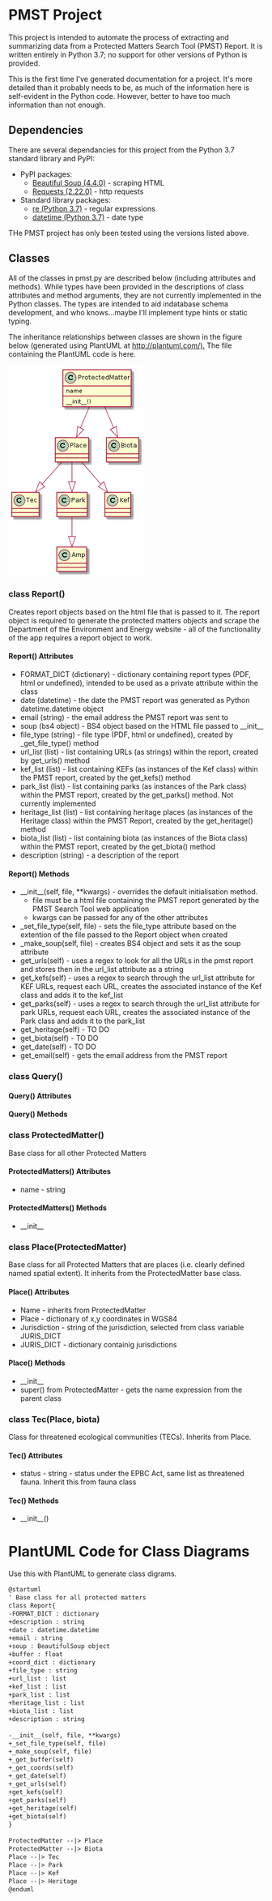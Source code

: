 
# PMST Project

This project is intended to automate the process of extracting and summarizing data from a Protected Matters Search Tool (PMST) Report. It is written entirely in Python 3.7; no support for other versions of Python is provided.

This is the first time I've generated documentation for a project. It's more detailed than it probably needs to be, as much of the information here is self-evident in the Python code. However, better to have too much information than not enough.

## Dependencies

There are several dependancies for this project from the Python 3.7 standard library and PyPI:

* PyPI packages:
  * [Beautiful Soup (4.4.0)](https://www.crummy.com/software/BeautifulSoup/bs4/doc/#) - scraping HTML
  * [Requests (2.22.0)](https://2.python-requests.org/en/master/) - http requests
* Standard library packages:
  * [re (Python 3.7)](https://docs.python.org/3/library/re.html) - regular expressions
  * [datetime (Python 3.7)](https://docs.python.org/3/library/datetime.html) - date type

THe PMST project has only been tested using the versions listed above.

## Classes

All of the classes in pmst.py are described below (including attributes and methods). While types have been provided in the descriptions of class attributes and method arguments, they are not currently implemented in the Python classes. The types are intended to aid indatabase schema development, and who knows...maybe I'll implement type hints or static typing.

The inheritance relationships between classes are shown in the figure below (generated using PlantUML at <http://plantuml.com/).> The file containing the PlantUML code is here.

![pmst_class_diagram](/static/pmst_class_diagram.png)

### class Report()

Creates report objects based on the html file that is passed to it. The report object is required to generate the protected matters objects and scrape the Department of the Environment and Energy website - all of the functionality of the app requires a report object to work.

#### Report() Attributes

* FORMAT_DICT (dictionary) - dictionary containing report types (PDF, html or undefined), intended to be used as a private attribute within the class
* date (datetime) - the date the PMST report was generated as Python datetime.datetime object
* email (string) - the email address the PMST report was sent to
* soup (bs4 object) - BS4 object based on the HTML file passed to \_\_init__
* file_type (string) - file type (PDF, html or undefined), created by \_get_file_type() method
* url_list (list) - list containing URLs (as strings) within the report, created by get_urls() method
* kef_list (list) - list containing KEFs (as instances of the Kef class) within the PMST report, created by the get_kefs() method
* park_list (list) - list containing parks (as instances of the Park class) within the PMST report, created by the get_parks() method. Not currently implemented
* heritage_list (list) - list containing heritage places (as instances of the Heritage class) within the PMST Report, created by the get_heritage() method
* biota_list (list) - list containing biota (as instances of the Biota class) within the PMST report, created by the get_biota() method
* description (string) - a description of the report

#### Report() Methods

* \_\_init__(self, file, **kwargs) - overrides the default initialisation method.
  * file must be a html file containing the PMST report generated by the PMST Search Tool web application
  * kwargs can be passed for any of the other attributes
* \_set_file_type(self, file) - sets the file_type attribute based on the extention of the file passed to the Report object when created
* \_make_soup(self, file) - creates BS4 object and sets it as the soup attribute
* get_urls(self) - uses a regex to look for all the URLs in the pmst report and stores then in the url_list attribute as a string
* get_kefs(self) - uses a regex to search through the url_list attribute for KEF URLs, request each URL, creates the associated instance of the Kef class and adds it to the kef_list
* get_parks(self) - uses a regex to search through the url_list attribute for park URLs, request each URL, creates the associated instance of the Park class and adds it to the park_list
* get_heritage(self) - TO DO
* get_biota(self) - TO DO
* get_date(self) - TO DO
* get_email(self) - gets the email address from the PMST report

### class Query()

#### Query() Attributes

#### Query() Methods

### class ProtectedMatter()

Base class for all other Protected Matters

#### ProtectedMatters() Attributes

* name - string

#### ProtectedMatters() Methods

* \_\_init__

### class Place(ProtectedMatter)

Base class for all Protected Matters that are places (i.e. clearly defined named spatial extent). It inherits from the ProtectedMatter base class.

#### Place() Attributes

* Name - inherits from ProtectedMatter
* Place - dictionary of x,y coordinates in WGS84
* Jurisdiction - string of the jurisdiction, selected from class variable JURIS_DICT
* JURIS_DICT - dictionary containig jurisdictions

#### Place() Methods

* \_\_init__
* super() from ProtectedMatter - gets the name expression from the parent class

### class Tec(Place, biota)

Class for threatened ecological communities (TECs). Inherits from Place.

#### Tec() Attributes

* status - string - status under the EPBC Act, same list as threatened fauna. Inherit this from fauna class

#### Tec() Methods

* \_\_init__()

# PlantUML Code for Class Diagrams

Use this with PlantUML to generate class digrams.

```PlantUML
@startuml
' Base class for all protected matters
class Report{
-FORMAT_DICT : dictionary
+description : string
+date : datetime.datetime
+email : string
+soup : BeautifulSoup object
+buffer : float
+coord_dict : dictionary
+file_type : string
+url_list : list
+kef_list : list
+park_list : list
+heritage_list : list
+biota_list : list
+description : string

-__init__(self, file, **kwargs)
+_set_file_type(self, file)
+_make_soup(self, file)
+_get_buffer(self)
+_get_coords(self)
+_get_date(self)
+_get_urls(self)
+get_kefs(self)
+get_parks(self)
+get_heritage(self)
+get_biota(self)
}

ProtectedMatter --|> Place
ProtectedMatter --|> Biota
Place --|> Tec
Place --|> Park
Place --|> Kef
Place --|> Heritage
@enduml
```
